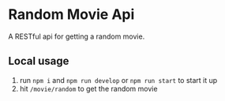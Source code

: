 # Random Movie Api

A RESTful api for getting a random movie.

## Local usage

1. run `npm i` and `npm run develop` or `npm run start` to start it up
2. hit `/movie/random` to get the random movie
